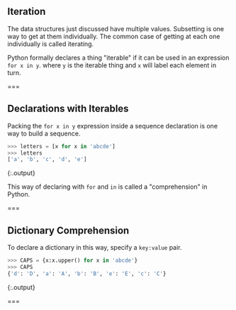 ---
---

## Iteration

The data structures just discussed have multiple values. Subsetting is one way to get at them individually. The common case of getting at each one individually is called iterating.

Python formally declares a thing "iterable" if it can be used in an expression `for x in y`. where `y` is the iterable thing and `x` will label each element in turn.

===

## Declarations with Iterables

Packing the `for x in y` expression inside a sequence declaration is one way to build a sequence.


~~~python
>>> letters = [x for x in 'abcde']
>>> letters
['a', 'b', 'c', 'd', 'e']

~~~
{:.output}



This way of declaring with `for` and `in` is called a "comprehension" in Python.

===

## Dictionary Comprehension

To declare a dictionary in this way, specify a `key:value` pair.


~~~python
>>> CAPS = {x:x.upper() for x in 'abcde'}
>>> CAPS
{'d': 'D', 'a': 'A', 'b': 'B', 'e': 'E', 'c': 'C'}

~~~
{:.output}



===

